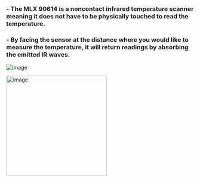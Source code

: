 ### - The MLX 90614 is a noncontact infrared temperature scanner meaning it does not have to be physically touched to read the temperature.

### - By facing the sensor at the distance where you would like to measure the temperature, it will return readings by absorbing the emitted IR waves.

![image](https://github.com/user-attachments/assets/018269ad-23e1-4ff2-af07-20fa7d4c5a72)

<img width="269" alt="image" src="https://github.com/user-attachments/assets/304ca08b-4060-42d2-8d94-c5e1c1abce66">

